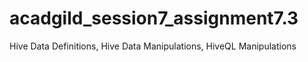 # acadgild_session7_assignment7.3
Hive Data Definitions,  Hive Data Manipulations, HiveQL Manipulations
